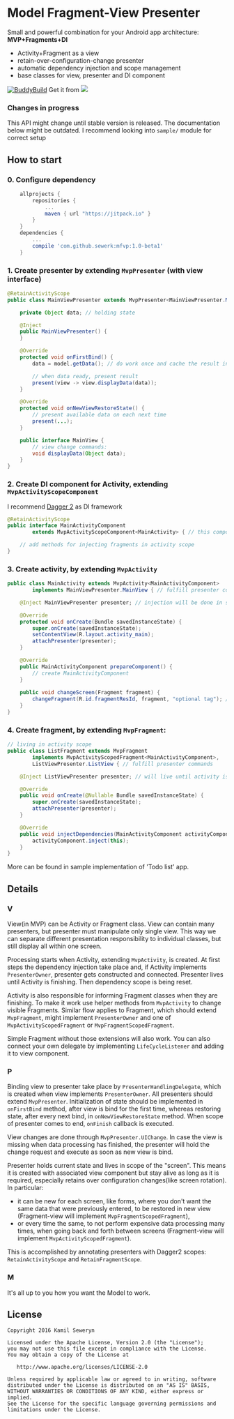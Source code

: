 # Model Fragment-View Presenter

Small and powerful combination for your Android app architecture: **MVP+Fragments+DI**
 - Activity+Fragment as a view 
 - retain-over-configuration-change presenter
 - automatic dependency injection and scope management
 - base classes for view, presenter and DI component

[![BuddyBuild](https://dashboard.buddybuild.com/api/statusImage?appID=57ab933e40aec601003836de&branch=master&build=latest)](https://dashboard.buddybuild.com/apps/57ab933e40aec601003836de/build/latest)
Get it from [![](https://jitpack.io/v/sewerk/mfvp.svg)](https://jitpack.io/#sewerk/mfvp)

### Changes in progress

This API might change until stable version is released. The documentation below might be outdated.
I recommend looking into `sample/` module for correct setup

## How to start

### 0. Configure dependency
```groovy
    allprojects {
        repositories {
            ...
            maven { url "https://jitpack.io" }
        }
    }
    dependencies {
        ...
        compile 'com.github.sewerk:mfvp:1.0-beta1'
    }
```

### 1. Create **presenter** by extending `MvpPresenter` (with view interface)
```java
@RetainActivityScope
public class MainViewPresenter extends MvpPresenter<MainViewPresenter.MainView> {

    private Object data; // holding state

    @Inject
    public MainViewPresenter() {
    }

    @Override
    protected void onFirstBind() {
        data = model.getData(); // do work once and cache the result in field

        // when data ready, present result
        present(view -> view.displayData(data));
    }

    @Override
    protected void onNewViewRestoreState() {
        // present available data on each next time
        present(...);
    }

    public interface MainView {
        // view change commands:
        void displayData(Object data);
    }
}
```
### 2. Create DI **component** for Activity, extending `MvpActivityScopeComponent`
I recommend [Dagger 2](https://google.github.io/dagger/) as DI framework
```java
@RetainActivityScope
public interface MainActivityComponent
        extends MvpActivityScopeComponent<MainActivity> { // this component is for MainActivity

    // add methods for injecting fragments in activity scope
}
```
### 3. Create **activity**, by extending `MvpActivity`
```java
public class MainActivity extends MvpActivity<MainActivityComponent>
        implements MainViewPresenter.MainView { // fulfill presenter commands

    @Inject MainViewPresenter presenter; // injection will be done in super.onCreate()

    @Override
    protected void onCreate(Bundle savedInstanceState) {
        super.onCreate(savedInstanceState);
        setContentView(R.layout.activity_main);
        attachPresenter(presenter);
    }

    @Override
    public MainActivityComponent prepareComponent() {
        // create MainActivityComponent
    }
    
    public void changeScreen(Fragment fragment) {
        changeFragment(R.id.fragmentResId, fragment, "optional tag"); // use API from MvpActivity class for proper Fragment scope management
    }
}
```
### 4. Create **fragment**, by extending `MvpFragment`:
```java
// living in activity scope
public class ListFragment extends MvpFragment
        implements MvpActivityScopedFragment<MainActivityComponent>,
        ListViewPresenter.ListView { // fulfill presenter commands

    @Inject ListViewPresenter presenter; // will live until activity is finishing

    @Override
    public void onCreate(@Nullable Bundle savedInstanceState) {
        super.onCreate(savedInstanceState);
        attachPresenter(presenter);
    }

    @Override
    public void injectDependencies(MainActivityComponent activityComponent) {
        activityComponent.inject(this);
    }
}
```

More can be found in sample implementation of 'Todo list' app.

## Details

### V

View(in MVP) can be Activity or Fragment class. View can contain many presenters, but presenter must
manipulate only single view. This way we can separate different presentation responsibility to individual classes,
but still display all within one screen.

Processing starts when Activity, extending `MvpActivity`, is created. At first steps the dependency
injection take place and, if Activity implements `PresenterOwner`, presenter gets constructed and connected.
Presenter lives until Activity is finishing. Then dependency scope is being reset.

Activity is also responsible for informing Fragment classes when they are finishing.
To make it work use helper methods from `MvpActivity` to change visible Fragments.
Similar flow applies to Fragment, which should extend `MvpFragment`, might implement `PresenterOwner`
and one of `MvpActivityScopedFragment` or `MvpFragmentScopedFragment`.

Simple Fragment without those extensions will also work.
You can also connect your own delegate by implementing `LifeCycleListener` and adding it to view component.

### P

Binding view to presenter take place by `PresenterHandlingDelegate`, which is created when view implements `PresenterOwner`.
All presenters should extend `MvpPresenter`. Initialization of state should be implemented in `onFirstBind`
method, after view is bind for the first time, whereas restoring state, after every next bind,
in `onNewViewRestoreState` method. When scope of presenter comes to end, `onFinish` callback is executed.

View changes are done through `MvpPresenter.UIChange`. In case the view is missing when
data processing has finished, the presenter will hold the change request and execute as soon as new view
is bind.

Presenter holds current state and lives in scope of the "screen".
This means it is created with associated view component but stay alive as long as it is required,
especially retains over configuration changes(like screen rotation).
In particular:
- it can be new for each screen, like forms, where you don't want the same data that were
previously entered, to be restored in new view (Fragment-view will implement `MvpFragmentScopedFragment`),
- or every time the same, to not perform expensive data processing many times,
when going back and forth between screens (Fragment-view will implement `MvpActivityScopedFragment`).

This is accomplished by annotating presenters with Dagger2 scopes: `RetainActivityScope` and `RetainFragmentScope`.

### M

It's all up to you how you want the Model to work.

## License

    Copyright 2016 Kamil Seweryn

    Licensed under the Apache License, Version 2.0 (the "License");
    you may not use this file except in compliance with the License.
    You may obtain a copy of the License at

       http://www.apache.org/licenses/LICENSE-2.0

    Unless required by applicable law or agreed to in writing, software
    distributed under the License is distributed on an "AS IS" BASIS,
    WITHOUT WARRANTIES OR CONDITIONS OF ANY KIND, either express or implied.
    See the License for the specific language governing permissions and
    limitations under the License.
